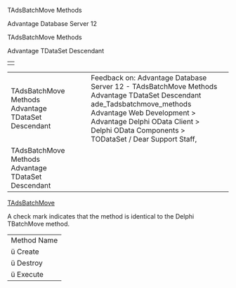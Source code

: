 TAdsBatchMove Methods




Advantage Database Server 12  

TAdsBatchMove Methods

Advantage TDataSet Descendant

|  |
| --- |
|  |

|  |  |  |  |  |
| --- | --- | --- | --- | --- |
| TAdsBatchMove Methods  Advantage TDataSet Descendant |  |  | Feedback on: Advantage Database Server 12 - TAdsBatchMove Methods Advantage TDataSet Descendant ade\_Tadsbatchmove\_methods Advantage Web Development > Advantage Delphi OData Client > Delphi OData Components > TODataSet / Dear Support Staff, |  |
| TAdsBatchMove Methods  Advantage TDataSet Descendant |  |  |  |  |

[TAdsBatchMove](ade_tadsbatchmove.htm)

A check mark indicates that the method is identical to the Delphi TBatchMove method.

|  |
| --- |
| Method Name |
| ü Create |
| ü Destroy |
| ü Execute |